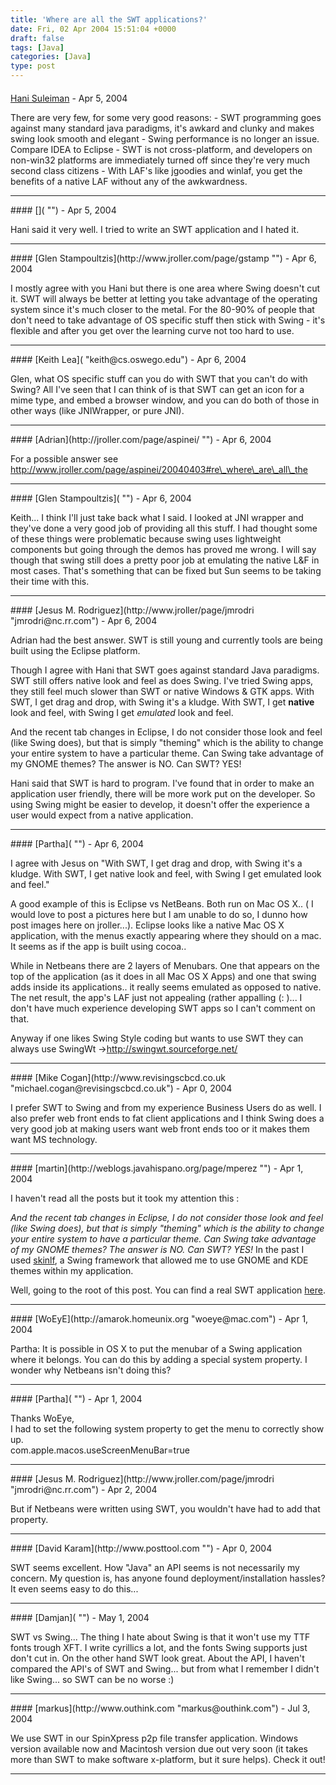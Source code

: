 ```yaml
---
title: 'Where are all the SWT applications?'
date: Fri, 02 Apr 2004 15:51:04 +0000
draft: false
tags: [Java]
categories: [Java]
type: post
---
```



#### 
[Hani Suleiman]( "") - <time datetime="2004-04-02 16:16:09">Apr 5, 2004</time>

There are very few, for some very good reasons: - SWT programming goes against many standard java paradigms, it's awkard and clunky and makes swing look smooth and elegant - Swing performance is no longer an issue. Compare IDEA to Eclipse - SWT is not cross-platform, and developers on non-win32 platforms are immediately turned off since they're very much second class citizens - With LAF's like jgoodies and winlaf, you get the benefits of a native LAF without any of the awkwardness.
<hr />
#### 
[]( "") - <time datetime="2004-04-02 18:23:34">Apr 5, 2004</time>

Hani said it very well. I tried to write an SWT application and I hated it.
<hr />
#### 
[Glen Stampoultzis](http://www.jroller.com/page/gstamp "") - <time datetime="2004-04-03 00:30:08">Apr 6, 2004</time>

I mostly agree with you Hani but there is one area where Swing doesn't cut it. SWT will always be better at letting you take advantage of the operating system since it's much closer to the metal. For the 80-90% of people that don't need to take advantage of OS specific stuff then stick with Swing - it's flexible and after you get over the learning curve not too hard to use.
<hr />
#### 
[Keith Lea]( "keith@cs.oswego.edu") - <time datetime="2004-04-03 03:12:42">Apr 6, 2004</time>

Glen, what OS specific stuff can you do with SWT that you can't do with Swing? All I've seen that I can think of is that SWT can get an icon for a mime type, and embed a browser window, and you can do both of those in other ways (like JNIWrapper, or pure JNI).
<hr />
#### 
[Adrian](http://jroller.com/page/aspinei/ "") - <time datetime="2004-04-03 04:28:43">Apr 6, 2004</time>

For a possible answer see http://www.jroller.com/page/aspinei/20040403#re\_where\_are\_all\_the
<hr />
#### 
[Glen Stampoultzis]( "") - <time datetime="2004-04-03 07:41:47">Apr 6, 2004</time>

Keith... I think I'll just take back what I said. I looked at JNI wrapper and they've done a very good job of providing all this stuff. I had thought some of these things were problematic because swing uses lightweight components but going through the demos has proved me wrong. I will say though that swing still does a pretty poor job at emulating the native L&F in most cases. That's something that can be fixed but Sun seems to be taking their time with this.
<hr />
#### 
[Jesus M. Rodriguez](http://www.jroller/page/jmrodri "jmrodri@nc.rr.com") - <time datetime="2004-04-03 14:37:18">Apr 6, 2004</time>

Adrian had the best answer. SWT is still young and currently tools are being built using the Eclipse platform.

Though I agree with Hani that SWT goes against standard Java paradigms. SWT still offers native look and feel as does Swing. I've tried Swing apps, they still feel much slower than SWT or native Windows & GTK apps. With SWT, I get drag and drop, with Swing it's a kludge. With SWT, I get **native** look and feel, with Swing I get _emulated_ look and feel.

And the recent tab changes in Eclipse, I do not consider those look and feel (like Swing does), but that is simply "theming" which is the ability to change your entire system to have a particular theme. Can Swing take advantage of my GNOME themes? The answer is NO. Can SWT? YES!

Hani said that SWT is hard to program. I've found that in order to make an application user friendly, there will be more work put on the developer. So using Swing might be easier to develop, it doesn't offer the experience a user would expect from a native application.
<hr />
#### 
[Partha]( "") - <time datetime="2004-04-03 17:41:12">Apr 6, 2004</time>

I agree with Jesus on "With SWT, I get drag and drop, with Swing it's a kludge. With SWT, I get native look and feel, with Swing I get emulated look and feel."

A good example of this is Eclipse vs NetBeans. Both run on Mac OS X.. ( I would love to post a pictures here but I am unable to do so, I dunno how post images here on jroller...). Eclipse looks like a native Mac OS X application, with the menus exactly appearing where they should on a mac. It seems as if the app is built using cocoa..

While in Netbeans there are 2 layers of Menubars. One that appears on the top of the application (as it does in all Mac OS X Apps) and one that swing adds inside its applications.. it really seems emulated as opposed to native. The net result, the app's LAF just not appealing (rather appalling (: )... I don't have much experience developing SWT apps so I can't comment on that.

Anyway if one likes Swing Style coding but wants to use SWT they can always use SwingWt ->http://swingwt.sourceforge.net/
<hr />
#### 
[Mike Cogan](http://www.revisingscbcd.co.uk "michael.cogan@revisingscbcd.co.uk") - <time datetime="2004-04-04 03:48:51">Apr 0, 2004</time>

I prefer SWT to Swing and from my experience Business Users do as well. I also prefer web front ends to fat client applications and I think Swing does a very good job at making users want web front ends too or it makes them want MS technology.
<hr />
#### 
[martin](http://weblogs.javahispano.org/page/mperez "") - <time datetime="2004-04-05 02:04:38">Apr 1, 2004</time>

I haven't read all the posts but it took my attention this :

_And the recent tab changes in Eclipse, I do not consider those look and feel (like Swing does), but that is simply "theming" which is the ability to change your entire system to have a particular theme. Can Swing take advantage of my GNOME themes? The answer is NO. Can SWT? YES!_ In the past I used [skinlf](https://skinlf.dev.java.net/), a Swing framework that allowed me to use GNOME and KDE themes within my application.

Well, going to the root of this post. You can find a real SWT application [here](http://weblogs.javahispano.org/page/mperez/20040317).
<hr />
#### 
[WoEyE](http://amarok.homeunix.org "woeye@mac.com") - <time datetime="2004-04-05 04:24:54">Apr 1, 2004</time>

Partha: It is possible in OS X to put the menubar of a Swing application where it belongs. You can do this by adding a special system property. I wonder why Netbeans isn't doing this?
<hr />
#### 
[Partha]( "") - <time datetime="2004-04-05 22:58:40">Apr 1, 2004</time>

Thanks WoEye,  
I had to set the following system property to get the menu to correctly show up.  
com.apple.macos.useScreenMenuBar=true
<hr />
#### 
[Jesus M. Rodriguez](http://www.jroller.com/page/jmrodri "jmrodri@nc.rr.com") - <time datetime="2004-04-06 09:46:49">Apr 2, 2004</time>

But if Netbeans were written using SWT, you wouldn't have had to add that property.
<hr />
#### 
[David Karam](http://www.posttool.com "") - <time datetime="2004-04-18 19:39:03">Apr 0, 2004</time>

SWT seems excellent. How "Java" an API seems is not necessarily my concern. My question is, has anyone found deployment/installation hassles? It even seems easy to do this...
<hr />
#### 
[Damjan]( "") - <time datetime="2004-05-10 23:50:44">May 1, 2004</time>

SWT vs Swing... The thing I hate about Swing is that it won't use my TTF fonts trough XFT. I write cyrillics a lot, and the fonts Swing supports just don't cut in. On the other hand SWT look great. About the API, I haven't compared the API's of SWT and Swing... but from what I remember I didn't like Swing... so SWT can be no worse :)
<hr />
#### 
[markus](http://www.outhink.com "markus@outhink.com") - <time datetime="2004-07-07 19:44:55">Jul 3, 2004</time>

We use SWT in our SpinXpress p2p file transfer application. Windows version available now and Macintosh version due out very soon (it takes more than SWT to make software x-platform, but it sure helps). Check it out!
<hr />
